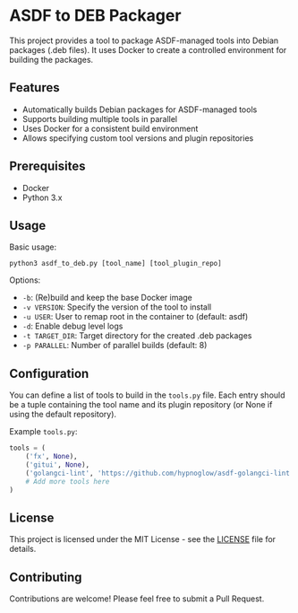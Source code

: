 # ASDF to DEB Packager

This project provides a tool to package ASDF-managed tools into Debian packages (.deb files). It uses Docker to create a controlled environment for building the packages.

## Features

- Automatically builds Debian packages for ASDF-managed tools
- Supports building multiple tools in parallel
- Uses Docker for a consistent build environment
- Allows specifying custom tool versions and plugin repositories

## Prerequisites

- Docker
- Python 3.x

## Usage

Basic usage:

```
python3 asdf_to_deb.py [tool_name] [tool_plugin_repo]
```

Options:

- `-b`: (Re)build and keep the base Docker image
- `-v VERSION`: Specify the version of the tool to install
- `-u USER`: User to remap root in the container to (default: asdf)
- `-d`: Enable debug level logs
- `-t TARGET_DIR`: Target directory for the created .deb packages
- `-p PARALLEL`: Number of parallel builds (default: 8)

## Configuration

You can define a list of tools to build in the `tools.py` file. Each entry should be a tuple containing the tool name and its plugin repository (or None if using the default repository).

Example `tools.py`:

```python
tools = (
    ('fx', None),
    ('gitui', None),
    ('golangci-lint', 'https://github.com/hypnoglow/asdf-golangci-lint'),
    # Add more tools here
)
```

## License

This project is licensed under the MIT License - see the [LICENSE](LICENSE) file for details.

## Contributing

Contributions are welcome! Please feel free to submit a Pull Request.
